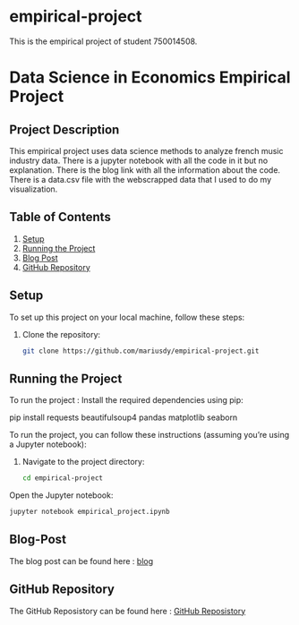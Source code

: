 # empirical-project

This is the empirical project of student 750014508.
# Data Science in Economics Empirical Project

## Project Description
This empirical project uses data science methods to analyze french music industry data. There is a jupyter notebook with all the code in it but no explanation. There is the blog link with all the information about the code. There is a data.csv file with the webscrapped data that I used to do my visualization. 

## Table of Contents
1. [Setup](#setup)
2. [Running the Project](#running-the-project)
3. [Blog Post](#blog-post)
4. [GitHub Repository](#github-repository)

## Setup
To set up this project on your local machine, follow these steps:

1. Clone the repository:
   ```bash
   git clone https://github.com/mariusdy/empirical-project.git


## Running the Project
To run the project : 
Install the required dependencies using pip:

pip install requests beautifulsoup4 pandas matplotlib seaborn

To run the project, you can follow these instructions (assuming you’re using a Jupyter notebook):


1. Navigate to the project directory:
   ```bash
   cd empirical-project

Open the Jupyter notebook:
```bash
jupyter notebook empirical_project.ipynb
```

## Blog-Post
The blog post can be found here : 
[blog](https://hackmd.io/@mariusdddd/BkvDKaIylg)

## GitHub Repository
The GitHub Reposistory can be found here : 
[GitHub Reposistory](https://github.com/mariusdy/empirical-project.git)
